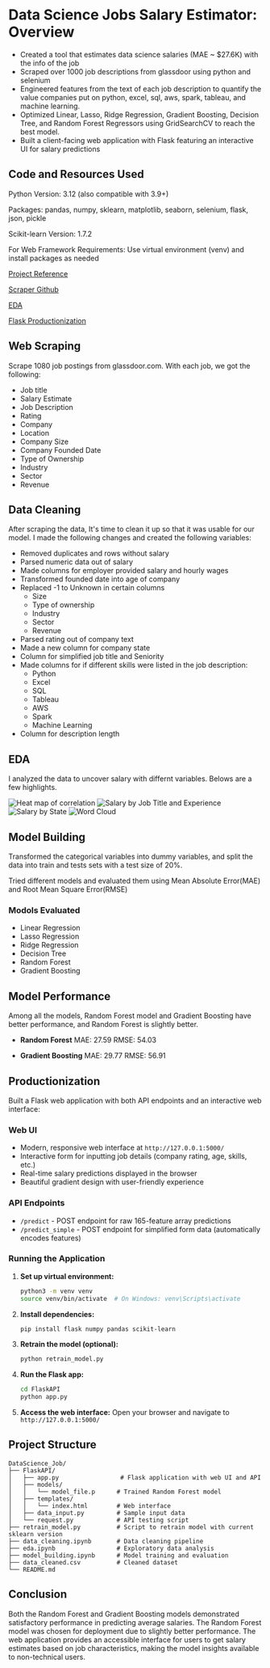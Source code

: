 # Data Science Jobs Salary Estimator: Overview

- Created a tool that estimates data science salaries (MAE ~ $27.6K) with the info of the job
- Scraped over 1000 job descriptions from glassdoor using python and selenium
- Engineered features from the text of each job description to quantify the value companies put on python, excel, sql, aws, spark, tableau, and machine learning.
- Optimized Linear, Lasso, Ridge Regression, Gradient Boosting, Decision Tree, and Random Forest Regressors using GridSearchCV to reach the best model.
- Built a client-facing web application with Flask featuring an interactive UI for salary predictions

## Code and Resources Used

Python Version: 3.12 (also compatible with 3.9+)

Packages: pandas, numpy, sklearn, matplotlib, seaborn, selenium, flask, json, pickle

Scikit-learn Version: 1.7.2

For Web Framework Requirements: Use virtual environment (venv) and install packages as needed

[Project Reference](https://github.com/PlayingNumbers/ds_salary_proj)

[Scraper Github](https://github.com/arapfaik/scraping-glassdoor-selenium)

[EDA](https://www.kaggle.com/code/davidbroberts/data-science-job-posting-on-glassdoor-eda)

[Flask Productionization](https://towardsdatascience.com/productionize-a-machine-learning-model-with-flask-and-heroku-8201260503d2)

## Web Scraping

Scrape 1080 job postings from glassdoor.com. With each job, we got the following:

- Job title
- Salary Estimate
- Job Description
- Rating
- Company
- Location
- Company Size
- Company Founded Date
- Type of Ownership
- Industry
- Sector
- Revenue

## Data Cleaning

After scraping the data, It's time to clean it up so that it was usable for our model. I made the following changes and created the following variables:

- Removed duplicates and rows without salary
- Parsed numeric data out of salary
- Made columns for employer provided salary and hourly wages
- Transformed founded date into age of company
- Replaced -1 to Unknown in certain columns
  - Size
  - Type of ownership
  - Industry
  - Sector
  - Revenue
- Parsed rating out of company text
- Made a new column for company state
- Column for simplified job title and Seniority
- Made columns for if different skills were listed in the job description:
  - Python
  - Excel
  - SQL
  - Tableau
  - AWS
  - Spark
  - Machine Learning
- Column for description length

## EDA

I analyzed the data to uncover salary with differnt variables. Belows are a few highlights.

![Heat map of correlation](images/corr.png "Heat map of correlation")
![Salary by Job Title and Experience](images/salary_jobs.png "Salary by Job Title and Experience")
![Salary by State](images/salary_state.png "Salary by State")
![Word Cloud](./images/wordcloud.png "Word Cloud")

## Model Building

Transformed the categorical variables into dummy variables, and split the data into train and tests sets with a test size of 20%.

Tried different models and evaluated them using Mean Absolute Error(MAE) and Root Mean Square Error(RMSE)

### Modols Evaluated

- Linear Regression
- Lasso Regression
- Ridge Regression
- Decision Tree
- Random Forest
- Gradient Boosting

## Model Performance

Among all the models, Random Forest model and Gradient Boosting have better performance, and Random Forest is slightly better.

- **Random Forest** MAE: 27.59 RMSE: 54.03

- **Gradient Boosting** MAE: 29.77 RMSE: 56.91

## Productionization

Built a Flask web application with both API endpoints and an interactive web interface:

### Web UI
- Modern, responsive web interface at `http://127.0.0.1:5000/`
- Interactive form for inputting job details (company rating, age, skills, etc.)
- Real-time salary predictions displayed in the browser
- Beautiful gradient design with user-friendly experience

### API Endpoints
- `/predict` - POST endpoint for raw 165-feature array predictions
- `/predict_simple` - POST endpoint for simplified form data (automatically encodes features)

### Running the Application

1. **Set up virtual environment:**
   ```bash
   python3 -m venv venv
   source venv/bin/activate  # On Windows: venv\Scripts\activate
   ```

2. **Install dependencies:**
   ```bash
   pip install flask numpy pandas scikit-learn
   ```

3. **Retrain the model (optional):**
   ```bash
   python retrain_model.py
   ```

4. **Run the Flask app:**
   ```bash
   cd FlaskAPI
   python app.py
   ```

5. **Access the web interface:**
   Open your browser and navigate to `http://127.0.0.1:5000/`

## Project Structure

```
DataScience_Job/
├── FlaskAPI/
│   ├── app.py                 # Flask application with web UI and API
│   ├── models/
│   │   └── model_file.p      # Trained Random Forest model
│   ├── templates/
│   │   └── index.html        # Web interface
│   ├── data_input.py         # Sample input data
│   └── request.py            # API testing script
├── retrain_model.py          # Script to retrain model with current sklearn version
├── data_cleaning.ipynb       # Data cleaning pipeline
├── eda.ipynb                 # Exploratory data analysis
├── model_building.ipynb      # Model training and evaluation
├── data_cleaned.csv          # Cleaned dataset
└── README.md
```

## Conclusion

Both the Random Forest and Gradient Boosting models demonstrated satisfactory performance in predicting average salaries. The Random Forest model was chosen for deployment due to slightly better performance. The web application provides an accessible interface for users to get salary estimates based on job characteristics, making the model insights available to non-technical users.
